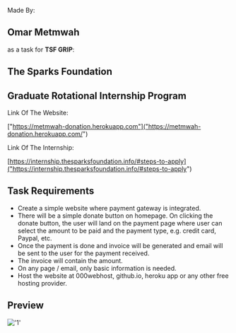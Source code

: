 Made By:

## **Omar Metmwah**

as a task for **TSF GRIP**:

## The Sparks Foundation

## Graduate Rotational Internship Program

Link Of The Website:

["https://metmwah-donation.herokuapp.com"]("https://metmwah-donation.herokuapp.com/")


Link Of The Internship:

[https://internship.thesparksfoundation.info/#steps-to-apply]("https://internship.thesparksfoundation.info/#steps-to-apply")


## Task Requirements

- Create a simple website where payment gateway is integrated.
- There will be a simple donate button on homepage. On clicking the donate button, the user will land on the payment page where user can select the amount to be paid and the payment type, e.g. credit card, Paypal, etc.
- Once the payment is done and invoice will be generated and email will be sent to the user for the payment received. 
- The invoice will contain the amount. 
- On any page / email, only basic information is needed. 
- Host the website at 000webhost, github.io, heroku app or any other free hosting provider. 


## Preview

!['1'](Documentation/preview.gif)
